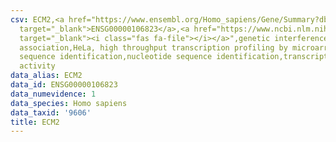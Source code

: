 ```yaml
---
csv: ECM2,<a href="https://www.ensembl.org/Homo_sapiens/Gene/Summary?db=core;g=ENSG00000106823"
  target="_blank">ENSG00000106823</a>,<a href="https://www.ncbi.nlm.nih.gov/pubmed/17216044"
  target="_blank"><i class="fas fa-file"></i></a>",genetic interference,functional
  association,HeLa, high throughput transcription profiling by microarray,nucleotide
  sequence identification,nucleotide sequence identification,transcriptional regulation,up-regulates
  activity
data_alias: ECM2
data_id: ENSG00000106823
data_numevidence: 1
data_species: Homo sapiens
data_taxid: '9606'
title: ECM2
---
```

